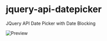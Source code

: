 # jquery-api-datepicker
JQuery API Date Picker with Date Blocking

![Preview](https://imgur.com/eFdjYYh)
